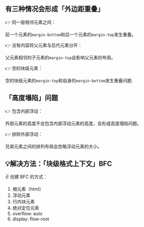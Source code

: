 
## 有三种情况会形成「外边距重叠」

👉 同一层相邻元素之间：

前一个元素的`margin-bottom`和后一个元素的`margin-top`发生重叠。

👉 没有内容将父元素与后代元素分开：

父元素相邻的子元素的`margin-top`会影响父元素的布局。

👉 空的块级元素：

空的块级元素的`margin-top`和自身的`margin-bottom`发生重叠问题.

## 「高度塌陷」问题

👉 包含内部浮动：

外部元素的高度不会包含内部浮动元素的高度，会形成高度塌陷问题。

👉 排除外部浮动：

兄弟元素之间的排列布局会忽略浮动元素的大小。

## 💡解决方法：「块级格式上下文」BFC

✌️ 创建 BFC 的方式：

1. 根元素（html）
2. 浮动元素
3. 行内块元素
4. 绝对定位元素
5. overflow: auto
6. display: flow-root